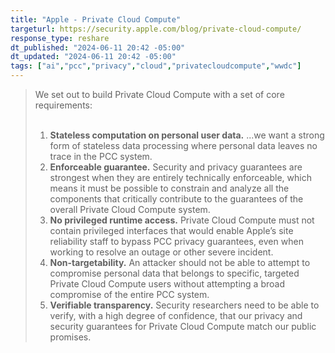 ```yaml
---
title: "Apple - Private Cloud Compute"
targeturl: https://security.apple.com/blog/private-cloud-compute/
response_type: reshare
dt_published: "2024-06-11 20:42 -05:00"
dt_updated: "2024-06-11 20:42 -05:00"
tags: ["ai","pcc","privacy","cloud","privatecloudcompute","wwdc"]
---
```


> We set out to build Private Cloud Compute with a set of core requirements:  
> <br>
> 1. **Stateless computation on personal user data.** ...we want a strong form of stateless data processing where personal data leaves no trace in the PCC system.  
> 2. **Enforceable guarantee.** Security and privacy guarantees are strongest when they are entirely technically enforceable, which means it must be possible to constrain and analyze all the components that critically contribute to the guarantees of the overall Private Cloud Compute system.
> 3. **No privileged runtime access.** Private Cloud Compute must not contain privileged interfaces that would enable Apple’s site reliability staff to bypass PCC privacy guarantees, even when working to resolve an outage or other severe incident.
> 4. **Non-targetability.** An attacker should not be able to attempt to compromise personal data that belongs to specific, targeted Private Cloud Compute users without attempting a broad compromise of the entire PCC system. 
> 5. **Verifiable transparency.** Security researchers need to be able to verify, with a high degree of confidence, that our privacy and security guarantees for Private Cloud Compute match our public promises. 
